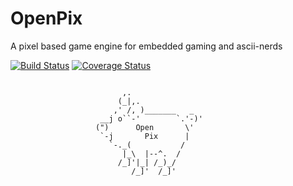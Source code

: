 # OpenPix
A pixel based game engine for embedded gaming and ascii-nerds

[![Build Status](https://travis-ci.org/mezorian/OpenPix.svg?branch=master)](https://travis-ci.org/mezorian/OpenPix) [![Coverage Status](https://coveralls.io/repos/github/mezorian/OpenPix/badge.svg?branch=master)](https://coveralls.io/github/mezorian/OpenPix?branch=master)

```

                         ,.
                        (_|,.
                       ,' /, )_______   _
                    __j o``-'        `.'-)'
                   (")      Open       \'
                    `-j       Pix      |
                      `-._(           /
                         |_\  |--^.  /
                        /_]'|_| /_)_/
                           /_]'  /_]'
```
